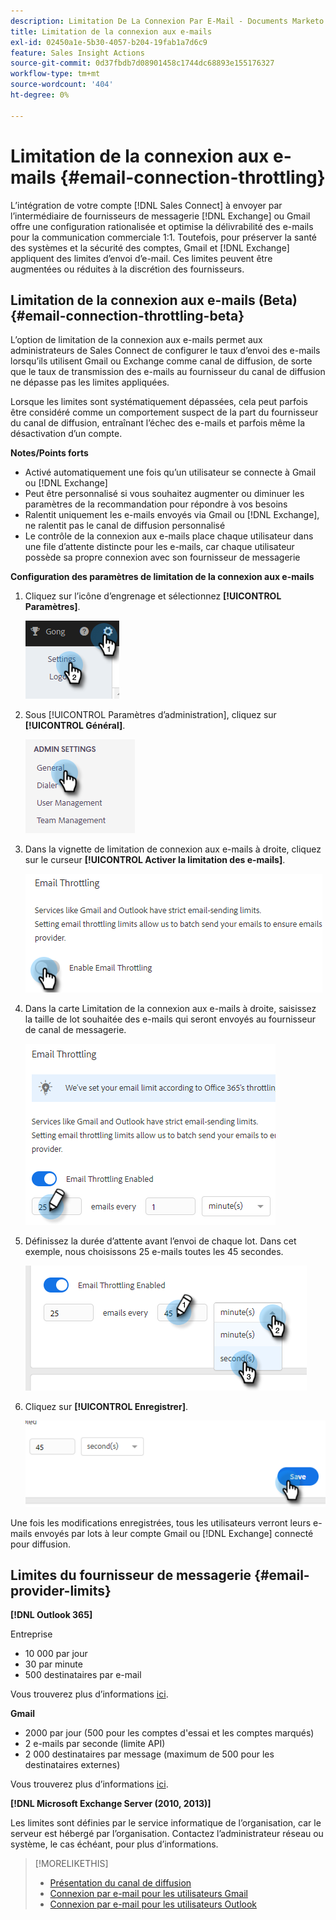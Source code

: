 ```yaml
---
description: Limitation De La Connexion Par E-Mail - Documents Marketo - Documentation Du Produit
title: Limitation de la connexion aux e-mails
exl-id: 02450a1e-5b30-4057-b204-19fab1a7d6c9
feature: Sales Insight Actions
source-git-commit: 0d37fbdb7d08901458c1744dc68893e155176327
workflow-type: tm+mt
source-wordcount: '404'
ht-degree: 0%

---
```


# Limitation de la connexion aux e-mails {#email-connection-throttling}

L’intégration de votre compte [!DNL Sales Connect] à envoyer par l’intermédiaire de fournisseurs de messagerie [!DNL Exchange] ou Gmail offre une configuration rationalisée et optimise la délivrabilité des e-mails pour la communication commerciale 1:1. Toutefois, pour préserver la santé des systèmes et la sécurité des comptes, Gmail et [!DNL Exchange] appliquent des limites d’envoi d’e-mail. Ces limites peuvent être augmentées ou réduites à la discrétion des fournisseurs.

## Limitation de la connexion aux e-mails (Beta) {#email-connection-throttling-beta}

L’option de limitation de la connexion aux e-mails permet aux administrateurs de Sales Connect de configurer le taux d’envoi des e-mails lorsqu’ils utilisent Gmail ou Exchange comme canal de diffusion, de sorte que le taux de transmission des e-mails au fournisseur du canal de diffusion ne dépasse pas les limites appliquées.

Lorsque les limites sont systématiquement dépassées, cela peut parfois être considéré comme un comportement suspect de la part du fournisseur du canal de diffusion, entraînant l’échec des e-mails et parfois même la désactivation d’un compte.

**Notes/Points forts**

* Activé automatiquement une fois qu’un utilisateur se connecte à Gmail ou [!DNL Exchange]
* Peut être personnalisé si vous souhaitez augmenter ou diminuer les paramètres de la recommandation pour répondre à vos besoins
* Ralentit uniquement les e-mails envoyés via Gmail ou [!DNL Exchange], ne ralentit pas le canal de diffusion personnalisé
* Le contrôle de la connexion aux e-mails place chaque utilisateur dans une file d’attente distincte pour les e-mails, car chaque utilisateur possède sa propre connexion avec son fournisseur de messagerie

**Configuration des paramètres de limitation de la connexion aux e-mails**

1. Cliquez sur l’icône d’engrenage et sélectionnez **[!UICONTROL Paramètres]**.

   ![](assets/email-connection-throttling-1.png)

1. Sous [!UICONTROL Paramètres d’administration], cliquez sur **[!UICONTROL Général]**.

   ![](assets/email-connection-throttling-2.png)

1. Dans la vignette de limitation de connexion aux e-mails à droite, cliquez sur le curseur **[!UICONTROL Activer la limitation des e-mails]**.

   ![](assets/email-connection-throttling-3.png)

1. Dans la carte Limitation de la connexion aux e-mails à droite, saisissez la taille de lot souhaitée des e-mails qui seront envoyés au fournisseur de canal de messagerie.

   ![](assets/email-connection-throttling-4.png)

1. Définissez la durée d’attente avant l’envoi de chaque lot. Dans cet exemple, nous choisissons 25 e-mails toutes les 45 secondes.

   ![](assets/email-connection-throttling-5.png)

1. Cliquez sur **[!UICONTROL Enregistrer]**.

   ![](assets/email-connection-throttling-6.png)

Une fois les modifications enregistrées, tous les utilisateurs verront leurs e-mails envoyés par lots à leur compte Gmail ou [!DNL Exchange] connecté pour diffusion.

## Limites du fournisseur de messagerie {#email-provider-limits}

**[!DNL Outlook 365]**

Entreprise

* 10 000 par jour
* 30 par minute
* 500 destinataires par e-mail

Vous trouverez plus d’informations [ici](https://docs.microsoft.com/en-us/office365/servicedescriptions/exchange-online-service-description/exchange-online-limits?redirectedfrom=MSDN#RecipientLimits).

**Gmail**

* 2000 par jour (500 pour les comptes d&#39;essai et les comptes marqués)
* 2 e-mails par seconde (limite API)
* 2 000 destinataires par message (maximum de 500 pour les destinataires externes)

Vous trouverez plus d’informations [ici](https://support.google.com/a/answer/166852?hl=en).

**[!DNL Microsoft Exchange Server (2010, 2013)]**

Les limites sont définies par le service informatique de l’organisation, car le serveur est hébergé par l’organisation. Contactez l’administrateur réseau ou système, le cas échéant, pour plus d’informations.

>[!MORELIKETHIS]
>
>* [Présentation du canal de diffusion](/help/marketo/product-docs/marketo-sales-connect/email/email-delivery/delivery-channel-overview.md)
>* [Connexion par e-mail pour les utilisateurs Gmail](/help/marketo/product-docs/marketo-sales-connect/email-plugins/gmail/email-connection-for-gmail-users.md)
>* [Connexion par e-mail pour les utilisateurs Outlook](/help/marketo/product-docs/marketo-sales-connect/email-plugins/msc-for-outlook/email-connection-for-outlook-users.md)
